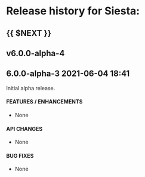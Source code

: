 # Release history for Siesta:

## {{ $NEXT }}

## v6.0.0-alpha-4

## 6.0.0-alpha-3        2021-06-04 18:41

Initial alpha release.

#### FEATURES / ENHANCEMENTS

- None

#### API CHANGES

- None

#### BUG FIXES

- None
